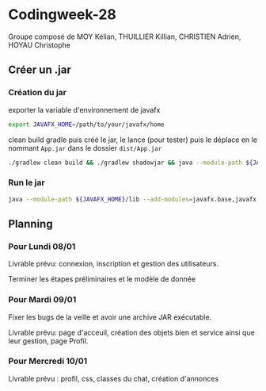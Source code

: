# Codingweek-28

Groupe composé de MOY Kélian, THUILLIER Killian, CHRISTIEN Adrien, HOYAU Christophe

## Créer un .jar
### Création du jar
exporter la variable d'environnement de javafx
```sh
export JAVAFX_HOME=/path/to/your/javafx/home
```

clean build gradle puis créé le jar, le lance (pour tester) puis le déplace en le nommant `App.jar` dans le dossier `dist/App.jar`
```sh
./gradlew clean build && ./gradlew shadowjar && java --module-path ${JAVAFX_HOME}/lib --add-modules=javafx.base,javafx.controls,javafx.fxml -jar build/libs/my-application-1.0.0.jar && cp build/libs/my-application-1.0.0.jar dist/App.jar

```
### Run le jar

```sh
java --module-path ${JAVAFX_HOME}/lib --add-modules=javafx.base,javafx.controls,javafx.fxml -jar dist/App.jar

```

## Planning

### Pour Lundi 08/01

Livrable prévu: connexion, inscription et gestion des utilisateurs.

Terminer les étapes préliminaires et le modèle de donnée

### Pour Mardi 09/01

Fixer les bugs de la veille et avoir une archive JAR exécutable.

Livrable prévu: page d'acceuil, création des objets bien et service ainsi que leur gestion, page Profil.

### Pour Mercredi 10/01

Livrable prévu : profil, css, classes du chat, création d'annonces